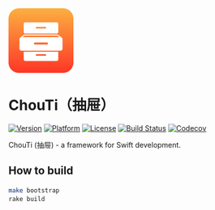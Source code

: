 <span align="center">
    <img src="ChouTi.png" width=128 alt="ChouTi" />
</span>

# ChouTi（抽屉）
[![Version](https://img.shields.io/cocoapods/v/ChouTi.svg)](http://cocoapods.org/pods/ChouTi)
[![Platform](https://img.shields.io/cocoapods/p/ChouTi.svg)](http://cocoapods.org/pods/ChouTi)
[![License](https://img.shields.io/cocoapods/l/ChouTi.svg)](https://github.com/Ch0uTi/ChouTi/blob/master/LICENSE)
[![Build Status](https://travis-ci.org/Ch0uti/ChouTi.svg?branch=master)](https://travis-ci.org/Ch0uti/ChouTi)
[![Codecov](https://codecov.io/gh/Ch0uTi/ChouTi/branch/master/graph/badge.svg)](https://codecov.io/gh/Ch0uTi/ChouTi)

ChouTi (抽屉) - a framework for Swift development.

## How to build

```bash
make bootstrap
rake build
```
